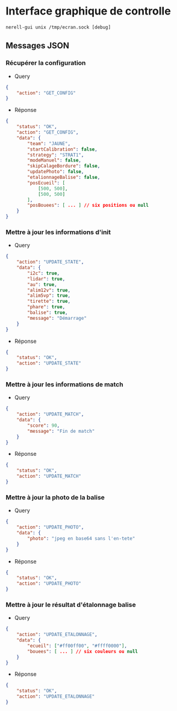 # Interface graphique de controlle

```
nerell-gui unix /tmp/ecran.sock [debug]
```

## Messages JSON

### Récupérer la configuration

* Query
```json
{
    "action": "GET_CONFIG"
}
```

* Réponse
```json
{
    "status": "OK",
    "action": "GET_CONFIG",
    "data": {
        "team": "JAUNE",
        "startCalibration": false,
        "strategy": "STRAT1",
        "modeManuel": false,
        "skipCalageBordure": false,
        "updatePhoto": false,
        "etalionnageBalise": false,
        "posEcueil": [
            [500, 500],
            [500, 500]
        ],
        "posBouees": [ ... ] // six positions ou null
    }
}
```

### Mettre à jour les informations d'init

* Query
```json
{
    "action": "UPDATE_STATE",
    "data": {
        "i2c": true,
        "lidar": true,
        "au": true,
        "alim12v": true,
        "alim5vp": true,
        "tirette": true,
        "phare": true,
        "balise": true,
        "message": "Démarrage"
    }
}
```

* Réponse
```json
{
    "status": "OK",
    "action": "UPDATE_STATE"
}
```

### Mettre à jour les informations de match

* Query
```json
{
    "action": "UPDATE_MATCH",
    "data": {
        "score": 90,
        "message": "Fin de match"
    }
}
```

* Réponse
```json
{
    "status": "OK",
    "action": "UPDATE_MATCH"
}
```

### Mettre à jour la photo de la balise

* Query
```json
{
    "action": "UPDATE_PHOTO",
    "data": {
        "photo": "jpeg en base64 sans l'en-tete"
    }
}
```

* Réponse
```json
{
    "status": "OK",
    "action": "UPDATE_PHOTO"
}
```

### Mettre à jour le résultat d'étalonnage balise

* Query
```json
{
    "action": "UPDATE_ETALONNAGE",
    "data": {
        "ecueil": ["#ff00ff00", "#ffff0000"],
        "bouees": [ ... ] // six couleurs ou null
    }
}
```

* Réponse
```json
{
    "status": "OK",
    "action": "UPDATE_ETALONNAGE"
}
```
